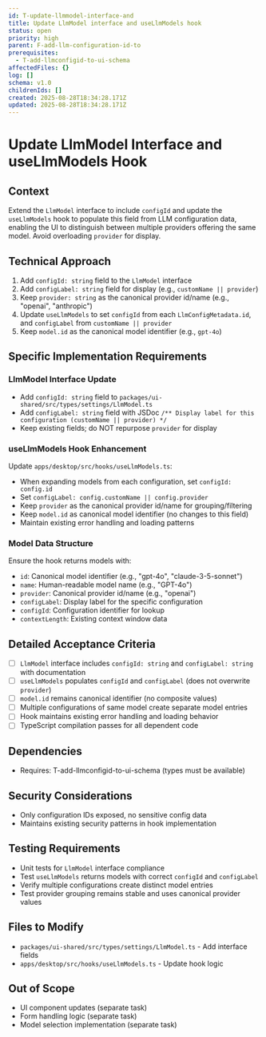 ```yaml
---
id: T-update-llmmodel-interface-and
title: Update LlmModel interface and useLlmModels hook
status: open
priority: high
parent: F-add-llm-configuration-id-to
prerequisites:
  - T-add-llmconfigid-to-ui-schema
affectedFiles: {}
log: []
schema: v1.0
childrenIds: []
created: 2025-08-28T18:34:28.171Z
updated: 2025-08-28T18:34:28.171Z
---
```


# Update LlmModel Interface and useLlmModels Hook

## Context

Extend the `LlmModel` interface to include `configId` and update the `useLlmModels` hook to populate this field from LLM configuration data, enabling the UI to distinguish between multiple providers offering the same model. Avoid overloading `provider` for display.

## Technical Approach

1. Add `configId: string` field to the `LlmModel` interface
2. Add `configLabel: string` field for display (e.g., `customName || provider`)
3. Keep `provider: string` as the canonical provider id/name (e.g., "openai", "anthropic")
4. Update `useLlmModels` to set `configId` from each `LlmConfigMetadata.id`, and `configLabel` from `customName || provider`
5. Keep `model.id` as the canonical model identifier (e.g., `gpt-4o`)

## Specific Implementation Requirements

### LlmModel Interface Update

- Add `configId: string` field to `packages/ui-shared/src/types/settings/LlmModel.ts`
- Add `configLabel: string` field with JSDoc `/** Display label for this configuration (customName || provider) */`
- Keep existing fields; do NOT repurpose `provider` for display

### useLlmModels Hook Enhancement

Update `apps/desktop/src/hooks/useLlmModels.ts`:

- When expanding models from each configuration, set `configId: config.id`
- Set `configLabel: config.customName || config.provider`
- Keep `provider` as the canonical provider id/name for grouping/filtering
- Keep `model.id` as canonical model identifier (no changes to this field)
- Maintain existing error handling and loading patterns

### Model Data Structure

Ensure the hook returns models with:

- `id`: Canonical model identifier (e.g., "gpt-4o", "claude-3-5-sonnet")
- `name`: Human-readable model name (e.g., "GPT-4o")
- `provider`: Canonical provider id/name (e.g., "openai")
- `configLabel`: Display label for the specific configuration
- `configId`: Configuration identifier for lookup
- `contextLength`: Existing context window data

## Detailed Acceptance Criteria

- [ ] `LlmModel` interface includes `configId: string` and `configLabel: string` with documentation
- [ ] `useLlmModels` populates `configId` and `configLabel` (does not overwrite `provider`)
- [ ] `model.id` remains canonical identifier (no composite values)
- [ ] Multiple configurations of same model create separate model entries
- [ ] Hook maintains existing error handling and loading behavior
- [ ] TypeScript compilation passes for all dependent code

## Dependencies

- Requires: T-add-llmconfigid-to-ui-schema (types must be available)

## Security Considerations

- Only configuration IDs exposed, no sensitive config data
- Maintains existing security patterns in hook implementation

## Testing Requirements

- Unit tests for `LlmModel` interface compliance
- Test `useLlmModels` returns models with correct `configId` and `configLabel`
- Verify multiple configurations create distinct model entries
- Test provider grouping remains stable and uses canonical provider values

## Files to Modify

- `packages/ui-shared/src/types/settings/LlmModel.ts` - Add interface fields
- `apps/desktop/src/hooks/useLlmModels.ts` - Update hook logic

## Out of Scope

- UI component updates (separate task)
- Form handling logic (separate task)
- Model selection implementation (separate task)
